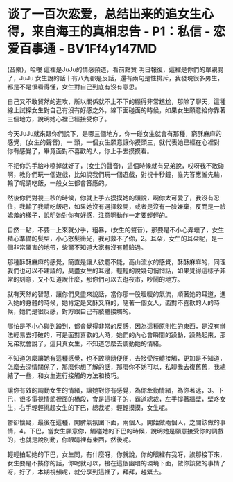 # 谈了一百次恋爱，总结出来的追女生心得，来自海王的真相忠告 - P1：私信 - 恋爱百事通 - BV1Ff4y147MD

(音樂)，哈嘍 這裡是JuJu的情感頻道，看前點贊 明日報復，這裡是你們的單親閱了，JuJu 女生說的話十有八九都是反話，還有兩句是性排斥，我發現很多男生，都是不是很看得懂，女生對自己到底有沒有意思。

自己又不敢貿然的進攻，所以關係就不上不下的顯得非常尷尬，那除了聊天，這種線上試探女生對自己有沒有好感之外，線下面碰面的時候，如果女生願意給你靠著三個地方，說明她心裡已經接受你了。

今天JuJu就來跟你們說下，是哪三個地方，你一碰女生就會有那種，窮酥麻麻的感覺，(女生的聲音)，一 頭，一個女生願意讓你摸頭三，就代表她已經在心裡對你有感覺了，畢竟面對不喜歡的人，你上手去摸摸看。

不把你的手給咔嚓掉就好了，(女生的聲音)，這個時候就有兄弟說，哎呀我不敢碰啊，教你們玩一個遊戲，比如說我們玩一個遊戲，對視十秒鐘，誰先答應誰先輸，輸了呢請吃飯，一般女生都會答應的。

然後你們對視三秒的時候，你就上手去摸摸她的頭說，啊你太可愛了，我沒有忍住，我輸了我請吃飯吧，如果她沒有選擇躲開，或者是沒有一臉嫌棄，反而是一臉嬌羞的樣子，說明她對你有好感，注意啊動作一定要輕輕的。

自然一點，不要一上來就分手，粗暴，(女生的聲音)，那要是不小心弄壞了，女生精心準備的髮型，小心怒髮衝光，我可救不了你，2。耳朵，女生的耳朵呢，是一個非常厲害的地帶，柴爾不知道大家有沒有體驗過。

那種酥酥麻麻的感覺，簡直是讓人欲罷不能，高山流水的感覺，酥酥麻麻的，同理我們也可以不建議的，臭盡女生的耳邊，輕輕的說幾句悄悄話，如果覺得這樣子非常的刻意，又不知道說什麼，那你們可以去逛夜市，吵鬧的地方。

就有天然的智慧，讓你們臭盡來說話，當你那一股暖暖的氣流，順著她的耳道，進入她的身體的時候，她肯定是又酥又麻的，隨著一個女人，面對不喜歡的人的時候，她們是很反感，對方跟自己有肢體接觸的。

哪怕是不小心碰到蹭到，都會覺得非常的反感，因為這種原則性的東西，是沒有辦法輕易去打破的，可是面對喜歡的人時，她們的內心會瞬間的躁動，躁熱起來，那兄弟就會說了，這只真女生，不知道怎麼去調動她的情緒。

不知道怎麼讓她有這種感覺，也不敢隨隨便便，去接受肢體接觸，更加是不知道，怎麼去深情關係了，那麼你想了解的話，那麼你不妨可以，私聊我去復舊舊，我總結了一些，和女生進行接觸的方法和技巧。

讓你有效的調動女生的情緒，讓她對你有感覺，為你牽動情緒，為你著迷，3。下巴，很多電視情節裡面的橋段，會是這樣子的，霸道總裁，左手撐著牆壁，壁咚女生，右手輕輕挑起女生的下巴，總裁呢，輕輕摸摸，女生呢。

鬱卻懷疑，最後在這種，開脾氣氛圍下面，兩個人，開始做兩個人，之間該做的事情，4。下巴，當女生願意你，觸碰她的下巴的時候，說明她是願意接受你的調戲的，也就是說別動，你眼睛裡有東西，然後呢。

輕輕拍起她的下巴，女生問，有什麼呀，你就說，你的眼裡有我呀，誒那接下來，女生要是不揍你的話，你呢就可以，接在這個幽暗的環境下面，做你該做的事情了呀，好了，本期視頻呢，就分享到這裡了，拜拜，趕緊去。

